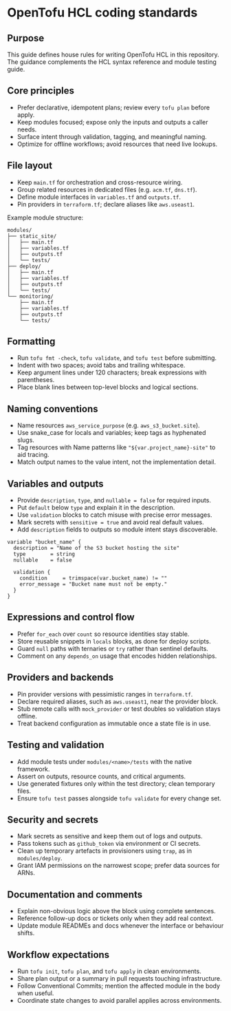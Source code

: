 # OpenTofu HCL coding standards

## Purpose

This guide defines house rules for writing OpenTofu HCL in this repository.
The guidance complements the HCL syntax reference and module testing guide.

## Core principles

- Prefer declarative, idempotent plans; review every `tofu plan` before apply.
- Keep modules focused; expose only the inputs and outputs a caller needs.
- Surface intent through validation, tagging, and meaningful naming.
- Optimize for offline workflows; avoid resources that need live lookups.

## File layout

- Keep `main.tf` for orchestration and cross-resource wiring.
- Group related resources in dedicated files (e.g. `acm.tf`, `dns.tf`).
- Define module interfaces in `variables.tf` and `outputs.tf`.
- Pin providers in `terraform.tf`; declare aliases like `aws.useast1`.

Example module structure:

```plaintext
modules/
├── static_site/
│   ├── main.tf
│   ├── variables.tf
│   ├── outputs.tf
│   └── tests/
├── deploy/
│   ├── main.tf
│   ├── variables.tf
│   ├── outputs.tf
│   └── tests/
└── monitoring/
    ├── main.tf
    ├── variables.tf
    ├── outputs.tf
    └── tests/
```

## Formatting

- Run `tofu fmt -check`, `tofu validate`, and `tofu test` before submitting.
- Indent with two spaces; avoid tabs and trailing whitespace.
- Keep argument lines under 120 characters; break expressions with parentheses.
- Place blank lines between top-level blocks and logical sections.

## Naming conventions

- Name resources `aws_service_purpose` (e.g. `aws_s3_bucket.site`).
- Use snake_case for locals and variables; keep tags as hyphenated slugs.
- Tag resources with Name patterns like `"${var.project_name}-site"` to aid
  tracing.
- Match output names to the value intent, not the implementation detail.

## Variables and outputs

- Provide `description`, `type`, and `nullable = false` for required inputs.
- Put `default` below `type` and explain it in the description.
- Use `validation` blocks to catch misuse with precise error messages.
- Mark secrets with `sensitive = true` and avoid real default values.
- Add `description` fields to outputs so module intent stays discoverable.

```hcl
variable "bucket_name" {
  description = "Name of the S3 bucket hosting the site"
  type        = string
  nullable    = false

  validation {
    condition     = trimspace(var.bucket_name) != ""
    error_message = "Bucket name must not be empty."
  }
}
```

## Expressions and control flow

- Prefer `for_each` over `count` so resource identities stay stable.
- Store reusable snippets in `locals` blocks, as done for deploy scripts.
- Guard `null` paths with ternaries or `try` rather than sentinel defaults.
- Comment on any `depends_on` usage that encodes hidden relationships.

## Providers and backends

- Pin provider versions with pessimistic ranges in `terraform.tf`.
- Declare required aliases, such as `aws.useast1`, near the provider block.
- Stub remote calls with `mock_provider` or test doubles so validation stays
  offline.
- Treat backend configuration as immutable once a state file is in use.

## Testing and validation

- Add module tests under `modules/<name>/tests` with the native framework.
- Assert on outputs, resource counts, and critical arguments.
- Use generated fixtures only within the test directory; clean temporary files.
- Ensure `tofu test` passes alongside `tofu validate` for every change set.

## Security and secrets

- Mark secrets as sensitive and keep them out of logs and outputs.
- Pass tokens such as `github_token` via environment or CI secrets.
- Clean up temporary artefacts in provisioners using `trap`, as in
  `modules/deploy`.
- Grant IAM permissions on the narrowest scope; prefer data sources for ARNs.

## Documentation and comments

- Explain non-obvious logic above the block using complete sentences.
- Reference follow-up docs or tickets only when they add real context.
- Update module READMEs and docs whenever the interface or behaviour shifts.

## Workflow expectations

- Run `tofu init`, `tofu plan`, and `tofu apply` in clean environments.
- Share plan output or a summary in pull requests touching infrastructure.
- Follow Conventional Commits; mention the affected module in the body when
  useful.
- Coordinate state changes to avoid parallel applies across environments.
